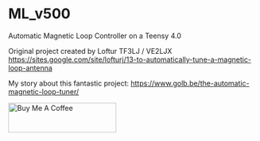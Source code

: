 # ML_v500
Automatic Magnetic Loop Controller on a Teensy 4.0

Original project created by Loftur TF3LJ / VE2LJX https://sites.google.com/site/lofturj/13-to-automatically-tune-a-magnetic-loop-antenna

My story about this fantastic project: https://www.golb.be/the-automatic-magnetic-loop-tuner/


<a href="https://www.buymeacoffee.com/on5ia" target="_blank"><img src="https://cdn.buymeacoffee.com/buttons/v2/arial-yellow.png" alt="Buy Me A Coffee" style="height: 60px !important;width: 217px !important;" ></a>
